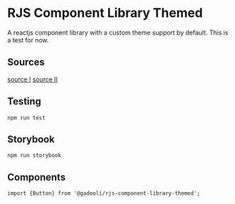 # RJS Component Library Themed

A reactjs component library with a custom theme support by default. This is a test for now.


## Sources
[source I](https://dev.to/alexeagleson/how-to-create-and-publish-a-react-component-library-2oe)
[source II](https://dev.to/siddharthvenkatesh/component-library-setup-with-react-typescript-and-rollup-onj)

## Testing

```
npm run test
```

## Storybook

```
npm run storybook
```

## Components

```
import {Button} from '@gadeoli/rjs-component-library-themed';
```